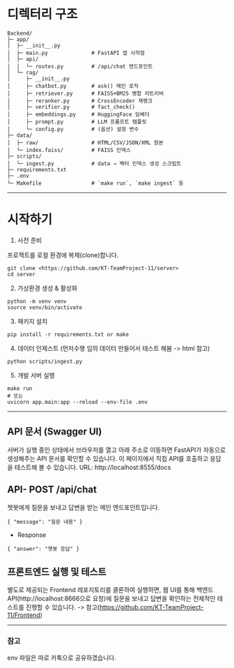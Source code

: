 # 디렉터리 구조
```
Backend/
├─ app/
│  ├─ __init__.py
│  ├─ main.py              # FastAPI 앱 시작점
│  ├─ api/
│  │  └─ routes.py         # /api/chat 엔드포인트
│  └─ rag/
│     ├─ __init__.py
│     ├─ chatbot.py        # ask() 메인 로직
│     ├─ retriever.py      # FAISS+BM25 병합 리트리버
│     ├─ reranker.py       # CrossEncoder 재랭크
│     ├─ verifier.py       # fact_check()
│     ├─ embeddings.py     # HuggingFace 임베더
│     ├─ prompt.py         # LLM 프롬프트 템플릿
│     └─ config.py         # (옵션) 설정 변수
├─ data/
│  ├─ raw/                 # HTML/CSV/JSON/XML 원본
│  └─ index.faiss/         # FAISS 인덱스
├─ scripts/
│  └─ ingest.py            # data → 벡터 인덱스 생성 스크립트
├─ requirements.txt
├─ .env
└─ Makefile                # `make run`, `make ingest` 등
```

---

# 시작하기
1. 사전 준비

프로젝트를 로컬 환경에 복제(clone)합니다.
```
git clone <https://github.com/KT-TeamProject-11/server>
cd server
```
2. 가상환경 생성 & 활성화
```
python -m venv venv
source venv/bin/activate
```
3. 패키지 설치
```
pip install -r requirements.txt or make
```
4. 데이터 인제스트 (먼저수행 임의 데이터 만들어서 테스트 해봄 -> html 참고)
```
python scripts/ingest.py
```
5. 개발 서버 실행
```
make run
# 또는
uvicorn app.main:app --reload --env-file .env
```

---

## API 문서 (Swagger UI)
서버가 실행 중인 상태에서 브라우저를 열고 아래 주소로 이동하면 FastAPI가 자동으로 생성해주는 API 문서를 확인할 수 있습니다. 이 페이지에서 직접 API를 호출하고 응답을 테스트해 볼 수 있습니다.
URL: http://localhost:8555/docs

## API- POST /api/chat
챗봇에게 질문을 보내고 답변을 받는 메인 엔드포인트입니다.
```
{ "message": "질문 내용" }
```
- Response
```
{ "answer": "챗봇 응답" }
```

## 프론트엔드 실행 및 테스트
별도로 제공되는 Frontend 레포지토리를 클론하여 실행하면, 웹 UI를 통해 백엔드 API(http://localhost:8666으로 요청)에 질문을 보내고 답변을 확인하는 전체적인 테스트를 진행할 수 있습니다. -> 참고(https://github.com/KT-TeamProject-11/Frontend)



---
### 참고
env 파일은 따로 카톡으로 공유하겠습니다.
